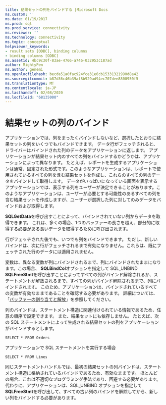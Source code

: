 ```yaml
---
title: 結果セットの列をバインドする |Microsoft Docs
ms.custom: ''
ms.date: 01/19/2017
ms.prod: sql
ms.prod_service: connectivity
ms.reviewer: ''
ms.technology: connectivity
ms.topic: conceptual
helpviewer_keywords:
- result sets [ODBC], binding columns
- binding columns [ODBC]
ms.assetid: 4bc9c30f-83ae-4766-a746-032953c187ad
author: MightyPen
ms.author: genemi
ms.openlocfilehash: becda51a0fac924fce31e6cb15331321990d8a42
ms.sourcegitcommit: b87d36c46b39af8b929ad94ec707dee8800950f5
ms.translationtype: MT
ms.contentlocale: ja-JP
ms.lasthandoff: 02/08/2020
ms.locfileid: "68135000"
---
```

# <a name="binding-result-set-columns"></a>結果セットの列のバインド
アプリケーションでは、列をまったくバインドしないなど、選択したとおりに結果セットの列をいくつでもバインドできます。 データ行がフェッチされると、ドライバーはバインドされた列のデータをアプリケーションに返します。 アプリケーションが結果セット内のすべての列をバインドするかどうかは、アプリケーションによって異なります。 たとえば、レポートを生成するアプリケーションは通常、固定された形式です。このようなアプリケーションは、レポートで使用されているすべての列を含む結果セットを作成し、これらのすべての列のデータをバインドして取得します。 データがいっぱいになっている画面を表示するアプリケーションでは、表示する列をユーザーが決定できることがあります。このようなアプリケーションは、ユーザーが必要とする可能性のあるすべての列を含む結果セットを作成しますが、ユーザーが選択した列に対してのみデータをバインドおよび取得します。  
  
 **SQLGetData**を呼び出すことによって、バインドされていない列からデータを取得できます。 これは、多くの場合、1つのバッファーの長さを超え、部分的に取得する必要がある長いデータを取得するために呼び出されます。  
  
 行がフェッチされた後でも、いつでも列をバインドできます。 ただし、新しいバインドは、次に行がフェッチされるまで有効になりません。これらは、既にフェッチされた行のデータには適用されません。  
  
 変数は、異なる変数が列にバインドされるまで、列にバインドされたままになります。この場合、 **SQLBindCol**オプションを指定して SQL_UNBIND **SQLFreeStmt**を呼び出すことによってすべての列がバインド解除されるか、ステートメントが解放されるまで、すべての列がバインド解除されるまで、列にバインドされます。 このため、アプリケーションは、バインドされているすべての変数が有効なままであることを確認する必要があります。 詳細については、「[バッファーの割り当てと解放](../../../odbc/reference/develop-app/allocating-and-freeing-buffers.md)」を参照してください。  
  
 列のバインドは、ステートメント構造に関連付けられている情報であるため、任意の順序で設定できます。 また、結果セットにも依存しません。 たとえば、次の SQL ステートメントによって生成される結果セットの列をアプリケーションがバインドするとします。  
  
```  
SELECT * FROM Orders  
```  
  
 アプリケーションで SQL ステートメントを実行する場合  
  
```  
SELECT * FROM Lines  
```  
  
 同じステートメントハンドルでは、最初の結果セットの列バインドは、ステートメント構造に格納されているバインドであるため、有効なままです。 ほとんどの場合、これは不適切なプログラミング手法であり、回避する必要があります。 代わりに、アプリケーションは、SQL_UNBIND オプションを指定して**SQLFreeStmt**を呼び出して、すべての古い列のバインドを解除してから、新しい列をバインドする必要があります。
